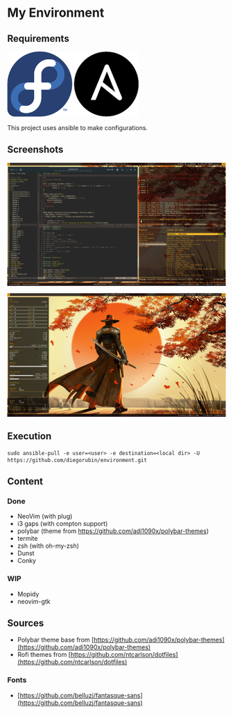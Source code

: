 My Environment
==============

## Requirements

[![Fedora Logo](https://raw.githubusercontent.com/diegorubin/environment/master/doc/fedora_logo.png)](https://getfedora.org/)
[![Ansbible Logo](https://raw.githubusercontent.com/diegorubin/environment/master/doc/ansible_logo.png)](https://www.ansible.com/)

This project uses ansible to make configurations.

## Screenshots

![NeoVim](https://raw.githubusercontent.com/diegorubin/environment/master/screenshots/nvim.png)

![Conky](https://raw.githubusercontent.com/diegorubin/environment/master/screenshots/conky.png)


## Execution

```
sudo ansible-pull -e user=<user> -e destination=<local dir> -U https://github.com/diegorubin/environment.git
```

## Content

### Done

- NeoVim (with plug)
- i3 gaps (with compton support)
- polybar (theme from https://github.com/adi1090x/polybar-themes)
- termite
- zsh (with oh-my-zsh)
- Dunst
- Conky

### WIP

- Mopidy
- neovim-gtk

## Sources

- Polybar theme base from [https://github.com/adi1090x/polybar-themes](https://github.com/adi1090x/polybar-themes)
- Rofi themes from [https://github.com/ntcarlson/dotfiles](https://github.com/ntcarlson/dotfiles)

### Fonts

- [https://github.com/belluzj/fantasque-sans](https://github.com/belluzj/fantasque-sans)

